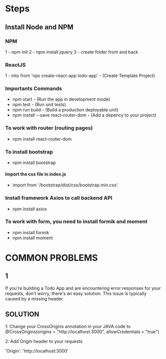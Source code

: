 # Steps

## Install Node and NPM

### NPM
1 - npm init
2 - npm install jquery
3 - create folder front and back

### ReactJS
1 - into front 'npx create-react-app todo-app' - (Create Template Project)

### Importants Commands
- npm start - (Run the app in development mode)
- npm test - (Run unit tests)
- npm run build - (Build a production deployable unit)
- npm install --save react-router-dom - (Add a depency to your project)

### To work with router (routing pages)
- npm install react-router-dom

### To install bootstrap
- npm install bootstrap

#### Import the css file in index.js
- import from '/bootstrap/dist/css/bootstrap.min.css'

### Install framework Axios to call backend API
- npm install axios

### To work with form, you need to install formik and moment
- npm install formik
- npm install moment


# COMMON  PROBLEMS

## 1
If you're building a Todo App and are encountering error responses for your requests, don't worry, there's an easy solution. This issue is typically caused by a missing header.


## SOLUTION

1:  Change your CrossOrigins annotation in your JAVA code to @CrossOrigins(origins = "http://localhost:3000", allowCredentials = "true")

2: Add  Origin header to your requests

'Origin': 'http://localhost:3000'